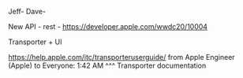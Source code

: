 Jeff-
Dave-

New API - rest -
https://developer.apple.com/wwdc20/10004

Transporter + UI

https://help.apple.com/itc/transporteruserguide/
from Apple Engineer (Apple) to Everyone:    1:42  AM
^^^ Transporter documentation
